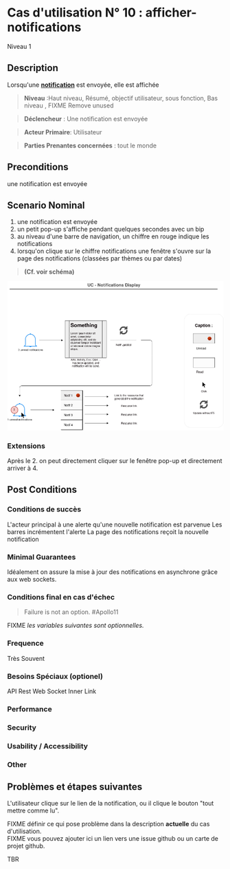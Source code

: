 
# Cas d'utilisation N° 10 :  afficher-notifications

Niveau 1

##	Description

Lorsqu'une **[notification](https://github.com/PremierLangage/plconception/blob/master/conception/concept/notification.md)**  est envoyée, elle est affichée 

> **Niveau** :Haut niveau, Résumé, objectif utilisateur, sous fonction, Bas niveau , FIXME Remove unused 

> **Déclencheur** : Une notification est envoyée

> **Acteur Primaire**: Utilisateur   

> **Parties Prenantes concernées** : tout le monde  
 
 
## Preconditions

une notification est envoyée


## Scenario Nominal


1.	une notification est envoyée 
2.	un petit pop-up s'affiche pendant quelques secondes avec un bip 
3.	au niveau d'une barre de navigation, un chiffre en rouge indique les notifications 
4.	lorsqu'on clique sur le chiffre notifications une fenêtre s'ouvre sur la page des notifications (classées par thèmes ou par dates)

> **(Cf. voir schéma)**

![Schema](https://raw.githubusercontent.com/PremierLangage/platon-conception/master/UC/Utilisateur/Images/uc_notif_display.png)


###	Extensions

Après le 2. on peut directement cliquer sur le fenêtre pop-up et directement arriver à 4.

## Post Conditions

### Conditions de succès 
L'acteur principal à une alerte qu'une nouvelle notification est parvenue
Les barres incrémentent l'alerte 
La page des notifications reçoit la nouvelle notification

### Minimal Guarantees
Idéalement on assure la mise à jour des notifications en asynchrone grâce aux web sockets.

### Conditions final en cas d'échec
> Failure is not an option. #Apollo11


FIXME _les variables suivantes sont optionnelles._

### Frequence
Très Souvent 
### Besoins Spéciaux (optionel)  
API Rest
Web Socket
Inner Link
### Performance  
###	Security  
###	Usability / Accessibility  
###	Other  

##	Problèmes et étapes suivantes  
L'utilisateur clique sur le lien de la notification, ou il clique le bouton "tout mettre comme lu".

FIXME définir ce qui pose problème dans la description **actuelle** du cas d'utilisation.  
FIXME vous pouvez ajouter ici un lien vers une issue github ou un carte de projet github.

TBR
